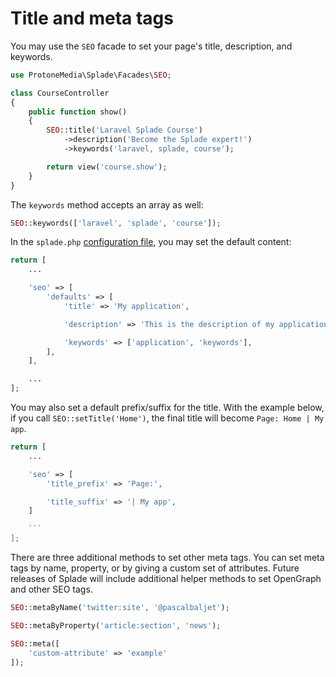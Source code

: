 # Title and meta tags

You may use the `SEO` facade to set your page's title, description, and keywords.

```php
use ProtoneMedia\Splade\Facades\SEO;

class CourseController
{
    public function show()
    {
        SEO::title('Laravel Splade Course')
            ->description('Become the Splade expert!')
            ->keywords('laravel, splade, course');

        return view('course.show');
    }
}
```

The `keywords` method accepts an array as well:

```php
SEO::keywords(['laravel', 'splade', 'course']);
```

In the `splade.php` [configuration file](/customization.md), you may set the default content:

```php
return [
    ...

    'seo' => [
        'defaults' => [
            'title' => 'My application',

            'description' => 'This is the description of my application.',

            'keywords' => ['application', 'keywords'],
        ],
    ],

    ...
];
```

You may also set a default prefix/suffix for the title. With the example below, if you call `SEO::setTitle('Home')`, the final title will become `Page: Home | My app`.

```php
return [
    ...

    'seo' => [
        'title_prefix' => 'Page:',

        'title_suffix' => '| My app',
    ]

    ```
];
```

There are three additional methods to set other meta tags. You can set meta tags by name, property, or by giving a custom set of attributes. Future releases of Splade will include additional helper methods to set OpenGraph and other SEO tags.

```php
SEO::metaByName('twitter:site', '@pascalbaljet');

SEO::metaByProperty('article:section', 'news');

SEO::meta([
    'custom-attribute' => 'example'
]);
```
